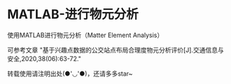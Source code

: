 # MATLAB-进行物元分析

使用MATLAB进行物元分析（Matter Element Analysis）

可参考文章 "基于兴趣点数据的公交站点布局合理度物元分析评价[J].交通信息与安全,2020,38(06):63-72."

转载使用请注明出处(●'◡'●)，还请多多star~

